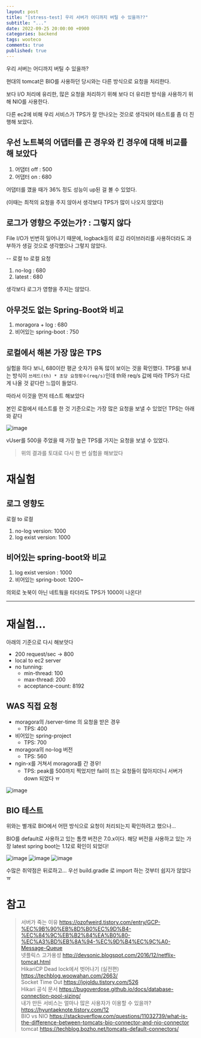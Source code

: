 ```yaml
---
layout: post
title: "[stress-test] 우리 서버가 어디까지 버틸 수 있을까??"
subtitle: "..."
date: 2022-09-25 20:00:00 +0900
categories: backend
tags: wooteco
comments: true
published: true
---
```


우리 서버는 어디까지 버틸 수 있을까?

현대의 tomcat은 BIO를 사용하던 당시와는 다른 방식으로 요청을 처리한다.

보다 I/O 처리에 유리한, 많은 요청을 처리하기 위해 보다 더 유리한 방식을 사용하기 위해 NIO를 사용한다.

다른 ec2에 비해 우리 서비스가 TPS가 잘 안나오는 것으로 생각되어 테스트를 좀 더 진행해 보았다.



## 우선 노트북의 어댑터를 끈 경우와 킨 경우에 대해 비교를 해 보았다

1. 어댑터 off :  500
2. 어댑터 on  :  680

어댑터를 꼈을 때가 36% 정도 성능이 up된 걸 볼 수 있었다.

(이때는 최적의 요청을 주지 않아서 생각보다 TPS가 많이 나오지 않았다)

## 로그가 영향으 주었는가? : 그렇지 않다

File I/O가 빈번히 일어나기 때문에, logback등의 로깅 라이브러리를 사용하더라도 과부하가 생길 것으로 생각했으나 그렇지 않았다.

-- 로컬 to 로컬 요청
1. no-log :  680
2. latest :  680

생각보다 로그가 영향을 주지는 않았다.

## 아무것도 없는 Spring-Boot와 비교

1. moragora + log :  680
2. 비어있는 spring-boot :  750

## 로컬에서 해본 가장 많은 TPS

실험을 하다 보니, 680이란 평균 숫자가 유독 많이 보이는 것을 확인했다. 
TPS를 보내는 방식이 `쓰레드(th) * 초당 요청횟수(req/s)`인데 th와 req/s 값에 따라 TPS가 다르게 나올 것 같다란 느낌이 들었다.

따라서 이것을 먼저 테스트 해보았다

본인 로컬에서 테스트를 한 것 기준으로는 가장 많은 요청을 보낼 수 있었던 TPS는 아래와 같다

![image](https://user-images.githubusercontent.com/66164361/192141008-0253e828-e58f-45c4-9cfa-28397ef6b5e9.png)

vUser를 500을 주었을 때 가장 높은 TPS를 가지는 요청을 보낼 수 있었다.

> 위의 결과를 토대로 다시 한 번 실험을 해보았다

# 재실험

## 로그 영향도

로컬 to 로컬

1. no-log version:  1000
2. log exist version:  1000

## 비어있는 spring-boot와 비교

1. log exist version :      1000
2. 비어있는 spring-boot:    1200~

의외로 놋북이 아닌 네트웤을 타더라도 TPS가 1000이 나온다!

---

# 재실험...

아래의 기준으로 다시 해보앗다

- 200 request/sec -> 800
- local to ec2 server
- no tunning:
  - min-thread: 100
  - max-thread: 200
  - acceptance-count: 8192

## WAS 직접 요청

- moragora의 /server-time 의 요청을 받은 경우
  - TPS: 400
- 비어있는 spring-project
  - TPS: 700
- moragora의 no-log 버전
  - TPS: 560
- ngin-x를 거쳐서 moragora를 간 경우!
  - TPS: peak를 500까지 찍었지만 fail이 뜨는 요청들이 많아지더니 서버가 down 되었다 ㅠ

![image](https://user-images.githubusercontent.com/66164361/192143221-b6c5981f-3641-4216-b74f-4697bcdf763c.png)

## BIO 테스트 

위와는 별개로 BIO에서 어떤 방식으로 요청이 처리되는지 확인하려고 했으나...

BIO를 default로 사용하고 있는 톰캣 버전은 7.0.x이다. 해당 버전을 사용하고 있는 가장 latest spring boot는 1.12로 확인이 되었다!

![image](https://user-images.githubusercontent.com/66164361/192144273-e4361797-473e-4cb5-b574-4e4f9aea0c12.png)
![image](https://user-images.githubusercontent.com/66164361/192144283-e6327feb-bcab-4611-b250-16dd055dd608.png)
![image](https://user-images.githubusercontent.com/66164361/192144292-a7c2c3f0-09c4-4c83-928e-6116123b9025.png)

수많은 취약점은 뒤로하고...
우선 build.gradle 로 import 하는 것부터 쉽지가 않았다 ㅠ

# 참고

> 서버가 죽는 이유  https://ozofweird.tistory.com/entry/GCP-%EC%9B%90%EB%8D%B0%EC%9D%B4-%EC%84%9C%EB%B2%84%EA%B0%80-%EC%A3%BD%EB%8A%94-%EC%9D%B4%EC%9C%A0-Message-Queue  
> 넷플릭스 고가용성  http://devsonic.blogspot.com/2016/12/netflix-tomcat.html  
> HikariCP Dead lock에서 벗어나기 (실전편)  https://techblog.woowahan.com/2663/  
> Socket Time Out  https://jojoldu.tistory.com/526  
> Hikari 공식 문서  https://bugoverdose.github.io/docs/database-connection-pool-sizing/  
> 내가 만든 서비스는 얼마나 많은 사용자가 이용할 수 있을까?  https://hyuntaeknote.tistory.com/12  
> BIO vs NIO  https://stackoverflow.com/questions/11032739/what-is-the-difference-between-tomcats-bio-connector-and-nio-connector
> tomcat  https://techblog.bozho.net/tomcats-default-connectors/   
